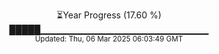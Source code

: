 <p align="center">
⏳Year Progress (17.60 %)<br>
█████▁▁▁▁▁▁▁▁▁▁▁▁▁▁▁▁▁▁▁▁▁▁▁▁▁ <br>
<sub>Updated: Thu, 06 Mar 2025 06:03:49 GMT</sub>
</p>

